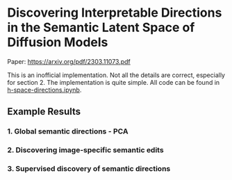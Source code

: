 # Discovering Interpretable Directions in the Semantic Latent Space of Diffusion Models

Paper: https://arxiv.org/pdf/2303.11073.pdf

This is an inofficial implementation. Not all the details are correct, especially for section 2. The implementation is quite simple. All code can be found in [h-space-directions.ipynb](h-space-directions.ipynb).

## Example Results

### 1. Global semantic directions - PCA



### 2. Discovering image-specific semantic edits



### 3. Supervised discovery of semantic directions


